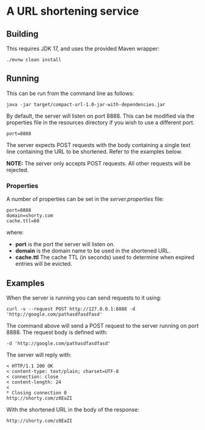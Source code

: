 # A URL shortening service

## Building
This requires JDK 17, and uses the provided Maven wrapper:

```shell
./mvnw clean install
```

## Running
This can be run from the command line as follows:
```shell
java -jar target/compact-url-1.0-jar-with-dependencies.jar
```

By default, the server will listen on port 8888. This can be modified via the properties file in the
resources directory if you wish to use a different port.
```properties
port=8888
```

The server expects POST requests with the body containing a single text line containing the URL
to be shortened. Refer to the examples below.

**NOTE:** 
The server only accepts POST requests. All other requests will be rejected.

### Properties
A number of properties can be set in the *server.properties* file:
```properties
port=8888
domain=shorty.com
cache.ttl=60
```
where:
- **port** is the port the server will listen on.
- **domain** is the domain name to be used in the shortened URL.
- **cache.ttl** The cache TTL (in seconds) used to determine when expired entries will be evicted.

## Examples
When the server is running you can send requests to it using:
```shell
curl -v --request POST http://127.0.0.1:8888 -d 'http://google.com/pathasdfasdfasd'
```
The command above will send a POST request to the server running on port 8888. The request body is
defined with:
```shell
-d 'http://google.com/pathasdfasdfasd'
```

The server will reply with:
```shell
< HTTP/1.1 200 OK
< content-type: text/plain; charset=UTF-8
< connection: close
< content-length: 24
< 
* Closing connection 0
http://shorty.com/z8EaZI
```
With the shortened URL in the body of the response:
```
http://shorty.com/z8EaZI
```